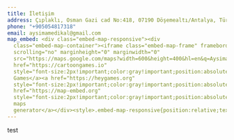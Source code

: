 ```yaml
---
title: İletişim
address: Çıplaklı, Osman Gazi cad No:418, 07190 Döşemealtı/Antalya, Türkiye
phone: "+905054817318"
email: aysimamedikal@gmail.com
map_embed: <div class="embed-map-responsive"><div
  class="embed-map-container"><iframe class="embed-map-frame" frameborder="0"
  scrolling="no" marginheight="0" marginwidth="0"
  src="https://maps.google.com/maps?width=600&height=400&hl=en&q=Aysima%20Medikal%20Antalya&t=k&z=16&ie=UTF8&iwloc=B&output=embed"></iframe><a
  href="https://cartoongames.io"
  style="font-size:2px!important;color:gray!important;position:absolute;bottom:0;left:0;z-index:1;max-height:10px;overflow:hidden">Cartoon
  Games</a><a href="https://heygames.org"
  style="font-size:2px!important;color:gray!important;position:absolute;bottom:0;left:0;z-index:1;max-height:10px;overflow:hidden">HeyGames</a><a
  href="https://map-embed.org"
  style="font-size:2px!important;color:gray!important;position:absolute;bottom:0;left:0;z-index:1;max-height:10px;overflow:hidden">google
  maps
  generator</a></div><style>.embed-map-responsive{position:relative;text-align:right;width:100%;height:0;padding-bottom:66.66666666666666%;}.embed-map-container{overflow:hidden;background:none!important;width:100%;height:100%;position:absolute;top:0;left:0;}.embed-map-frame{width:100%!important;height:100%!important;position:absolute;top:0;left:0;}</style></div>
---
```

test
